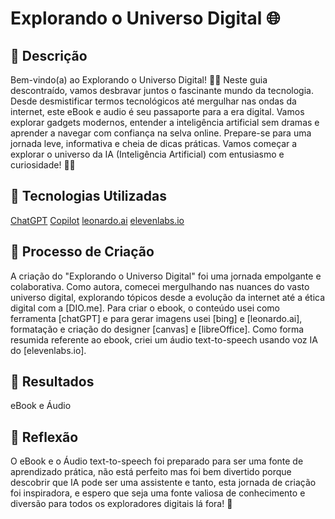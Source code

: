 # Explorando o Universo Digital 🌐

## 📒 Descrição

Bem-vindo(a) ao Explorando o Universo Digital! 🚀🌐 Neste guia descontraído, vamos desbravar juntos o fascinante mundo da tecnologia. Desde desmistificar termos tecnológicos até mergulhar nas ondas da internet, este eBook e audio é seu passaporte para a era digital. Vamos explorar gadgets modernos, entender a inteligência artificial sem dramas e aprender a navegar com confiança na selva online. Prepare-se para uma jornada leve, informativa e cheia de dicas práticas. Vamos começar a explorar o universo da IA (Inteligência Artificial) com entusiasmo e curiosidade! 📱💡

## 🤖 Tecnologias Utilizadas

[ChatGPT](https://chat.openai.com/)
[Copilot](https://www.bing.com/)
[leonardo.ai](https://leonardo.ai/)
[elevenlabs.io](https://elevenlabs.io/)



## 🧐 Processo de Criação

A criação do "Explorando o Universo Digital" foi uma jornada empolgante e colaborativa. Como autora, comecei mergulhando nas nuances do vasto universo digital, explorando tópicos desde a evolução da internet até a ética digital com a [DIO.me]. Para criar o ebook, o conteúdo usei como ferramenta [chatGPT] e para gerar imagens usei [bing] e [leonardo.ai], formatação e criação do designer [canvas] e [libreOffice].
Como forma resumida referente ao ebook, criei um áudio text-to-speech usando voz IA do [elevenlabs.io].   

## 🚀 Resultados
eBook e Áudio 

## 💭 Reflexão 
 O eBook e o Áudio text-to-speech foi preparado para ser uma fonte de aprendizado prática, não está perfeito mas foi bem divertido porque descobrir que IA pode ser uma assistente e tanto, esta jornada de criação foi inspiradora, e espero que seja uma fonte valiosa de conhecimento e diversão para todos os exploradores digitais lá fora! 🚀
 
